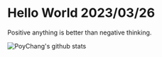 # Hello World 2023/03/26

Positive anything is better than negative thinking.

![PoyChang's github stats](https://github-readme-stats.vercel.app/api?username=poychang&show_icons=true&theme=dracula)
